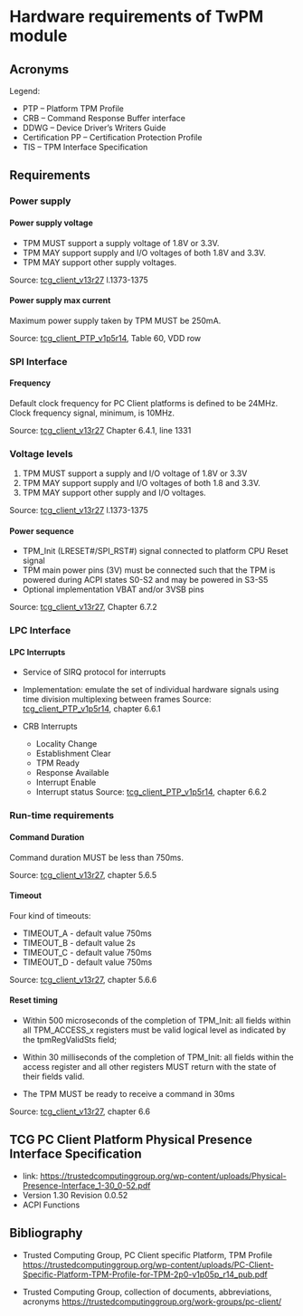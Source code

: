 # Hardware requirements of TwPM module

[tcg_client_v13r27]:<https://trustedcomputinggroup.org/wp-content/uploads/TCG_PCClientTPMInterfaceSpecification_TIS__1-3_27_03212013.pdf>
[tcg_client_PTP_v1p5r14]:<https://trustedcomputinggroup.org/wp-content/uploads/PC-Client-Specific-Platform-TPM-Profile-for-TPM-2p0-v1p05p_r14_pub.pdf>

## Acronyms

Legend:

* PTP – Platform TPM Profile
* CRB – Command Response Buffer interface
* DDWG – Device Driver’s Writers Guide
* Certification PP – Certification Protection Profile
* TIS – TPM Interface Specification

## Requirements

### Power supply

#### Power supply voltage

* TPM MUST support a supply voltage of 1.8V or 3.3V.
* TPM MAY support supply and I/O voltages of both 1.8V and 3.3V.
* TPM MAY support other supply voltages.

Source: [tcg_client_v13r27] l.1373-1375

#### Power supply max current

Maximum power supply taken by TPM MUST be 250mA.

Source: [tcg_client_PTP_v1p5r14], Table 60, VDD row

### SPI Interface

#### Frequency

Default clock frequency for PC Client platforms is defined to be 24MHz.
Clock frequency signal, minimum, is 10MHz.

Source: [tcg_client_v13r27] Chapter 6.4.1, line 1331

### Voltage levels

1. TPM MUST support a supply and I/O voltage of 1.8V or 3.3V
1. TPM MAY support supply and I/O voltages of both 1.8 and 3.3V.
1. TPM MAY support other supply and I/O voltages.

Source: [tcg_client_v13r27] l.1373-1375

#### Power sequence

* TPM_Init (LRESET#/SPI_RST#) signal connected to platform CPU Reset signal
* TPM main power pins (3V) must be connected such that the TPM is powered
  during ACPI states S0-S2 and may be powered in S3-S5
* Optional implementation VBAT and/or 3VSB pins

Source: [tcg_client_v13r27], Chapter 6.7.2

### LPC Interface

#### LPC Interrupts

* Service of SIRQ protocol for interrupts
* Implementation: emulate the set of individual hardware signals using time
division multiplexing between frames
Source: [tcg_client_PTP_v1p5r14], chapter 6.6.1

* CRB Interrupts
  * Locality Change
  * Establishment Clear
  * TPM Ready
  * Response Available
  * Interrupt Enable
  * Interrupt status
Source: [tcg_client_PTP_v1p5r14], chapter 6.6.2

### Run-time requirements

#### Command Duration

Command duration MUST be less than 750ms.

Source: [tcg_client_v13r27], chapter 5.6.5

#### Timeout

Four kind of timeouts:

* TIMEOUT_A - default value 750ms
* TIMEOUT_B - default value 2s
* TIMEOUT_C - default value 750ms
* TIMEOUT_D - default value 750ms

Source: [tcg_client_v13r27], chapter 5.6.6

#### Reset timing

* Within 500 microseconds of the completion of TPM_Init:
 all fields within all TPM_ACCESS_x registers must be valid logical level
 as indicated by the tpmRegValidSts field;

* Within 30 milliseconds of the completion of TPM_Init:
  all fields within the access register and all other registers MUST return
  with the state of their fields valid.

* The TPM MUST be ready to receive a command in 30ms

Source: [tcg_client_v13r27], chapter 6.6

## TCG PC Client Platform Physical Presence Interface Specification

* link: <https://trustedcomputinggroup.org/wp-content/uploads/Physical-Presence-Interface_1-30_0-52.pdf>
* Version 1.30 Revision 0.0.52
* ACPI Functions

## Bibliography

* Trusted Computing Group, PC Client specific Platform, TPM Profile
<https://trustedcomputinggroup.org/wp-content/uploads/PC-Client-Specific-Platform-TPM-Profile-for-TPM-2p0-v1p05p_r14_pub.pdf>

* Trusted Computing Group, collection of documents, abbreviations, acronyms
<https://trustedcomputinggroup.org/work-groups/pc-client/>
